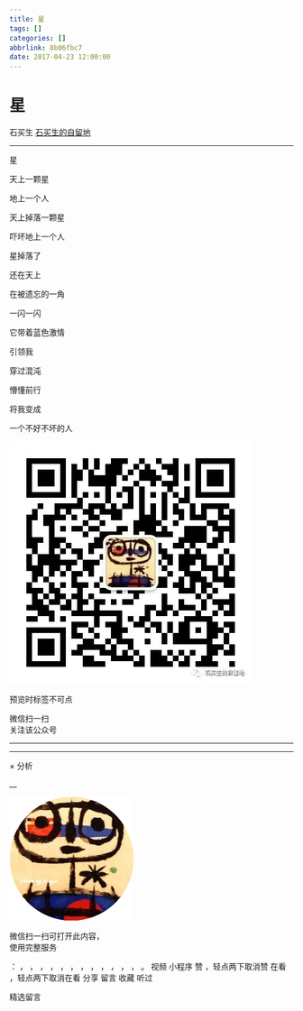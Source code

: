 ```yaml
---
title: 星
tags: []
categories: []
abbrlink: 8b06fbc7
date: 2017-04-23 12:00:00
---
```


#  星

石买生  [ 石买生的自留地 ](javascript:void\(0\);)

__ _ _ _ _

星

  

天上一颗星

地上一个人  

  

天上掉落一颗星

吓坏地上一个人

  

星掉落了

还在天上

  

在被遗忘的一角

一闪一闪

  

它带着蓝色激情  

引领我

  

穿过混沌

懵懂前行

  

将我变成

一个不好不坏的人

  

![](shared/img2.jpg)

  

  

  

  

预览时标签不可点

微信扫一扫  
关注该公众号





****



****



×  分析

__

![作者头像](shared/img1.png)

微信扫一扫可打开此内容，  
使用完整服务

：  ，  ，  ，  ，  ，  ，  ，  ，  ，  ，  ，  ，  。  视频  小程序  赞  ，轻点两下取消赞  在看  ，轻点两下取消在看
分享  留言  收藏  听过

精选留言

